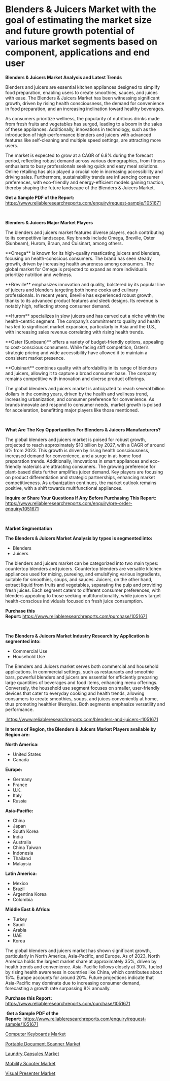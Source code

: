 <p><h1>Blenders & Juicers Market with the goal of estimating the market size and future growth potential of various market segments based on component, applications and end user</h1></p><p><strong>Blenders & Juicers Market Analysis and Latest Trends</strong></p>
<p><p>Blenders and juicers are essential kitchen appliances designed to simplify food preparation, enabling users to create smoothies, sauces, and juices with ease. The Blenders & Juicers Market has been witnessing significant growth, driven by rising health consciousness, the demand for convenience in food preparation, and an increasing inclination toward healthy beverages. </p><p>As consumers prioritize wellness, the popularity of nutritious drinks made from fresh fruits and vegetables has surged, leading to a boom in the sales of these appliances. Additionally, innovations in technology, such as the introduction of high-performance blenders and juicers with advanced features like self-cleaning and multiple speed settings, are attracting more users. </p><p>The market is expected to grow at a CAGR of 6.8% during the forecast period, reflecting robust demand across various demographics, from fitness enthusiasts to busy professionals seeking quick and easy meal solutions. Online retailing has also played a crucial role in increasing accessibility and driving sales. Furthermore, sustainability trends are influencing consumer preferences, with eco-friendly and energy-efficient models gaining traction, thereby shaping the future landscape of the Blenders & Juicers Market.</p></p>
<p><strong>Get a Sample PDF of the Report:&nbsp;</strong> <a href="https://www.reliableresearchreports.com/enquiry/request-sample/1051671?utm_campaign=31&utm_medium=2&utm_source=Github&utm_content=ia&utm_term=08022025&utm_id=blenders-juicers">https://www.reliableresearchreports.com/enquiry/request-sample/1051671</a></p>
<p>&nbsp;</p>
<p><strong>Blenders & Juicers Major Market Players</strong></p>
<p><p>The blenders and juicers market features diverse players, each contributing to its competitive landscape. Key brands include Omega, Breville, Oster (Sunbeam), Hurom, Braun, and Cuisinart, among others. </p><p>**Omega** is known for its high-quality masticating juicers and blenders, focusing on health-conscious consumers. The brand has seen steady growth, driven by increasing health awareness among consumers. The global market for Omega is projected to expand as more individuals prioritize nutrition and wellness.</p><p>**Breville** emphasizes innovation and quality, bolstered by its popular line of juicers and blenders targeting both home cooks and culinary professionals. In recent years, Breville has experienced robust growth, thanks to its advanced product features and sleek designs. Its revenue is notably high, reflecting strong consumer demand.</p><p>**Hurom** specializes in slow juicers and has carved out a niche within the health-centric segment. The company’s commitment to quality and health has led to significant market expansion, particularly in Asia and the U.S., with increasing sales revenue correlating with rising health trends.</p><p>**Oster (Sunbeam)** offers a variety of budget-friendly options, appealing to cost-conscious consumers. While facing stiff competition, Oster’s strategic pricing and wide accessibility have allowed it to maintain a consistent market presence.</p><p>**Cuisinart** combines quality with affordability in its range of blenders and juicers, allowing it to capture a broad consumer base. The company remains competitive with innovation and diverse product offerings.</p><p>The global blenders and juicers market is anticipated to reach several billion dollars in the coming years, driven by the health and wellness trend, increasing urbanization, and consumer preference for convenience. As brands innovate and respond to consumer needs, market growth is poised for acceleration, benefitting major players like those mentioned.</p></p>
<p>&nbsp;</p>
<p><strong>What Are The Key Opportunities For Blenders & Juicers Manufacturers?</strong></p>
<p><p>The global blenders and juicers market is poised for robust growth, projected to reach approximately $10 billion by 2027, with a CAGR of around 6% from 2023. This growth is driven by rising health consciousness, increased demand for convenience, and a surge in at-home food preparation trends. Additionally, innovations in smart appliances and eco-friendly materials are attracting consumers. The growing preference for plant-based diets further amplifies juicer demand. Key players are focusing on product differentiation and strategic partnerships, enhancing market competitiveness. As urbanization continues, the market outlook remains positive, with a shift towards multifunctional appliances.</p></p>
<p><strong>Inquire or Share Your Questions If Any Before Purchasing This Report:</strong> <a href="https://www.reliableresearchreports.com/enquiry/pre-order-enquiry/1051671?utm_campaign=31&utm_medium=2&utm_source=Github&utm_content=ia&utm_term=08022025&utm_id=blenders-juicers">https://www.reliableresearchreports.com/enquiry/pre-order-enquiry/1051671</a></p>
<p>&nbsp;</p>
<p><strong>Market Segmentation</strong></p>
<p><strong>The Blenders & Juicers Market Analysis by types is segmented into:</strong></p>
<p><ul><li>Blenders</li><li>Juicers</li></ul></p>
<p><p>The blenders and juicers market can be categorized into two main types: countertop blenders and juicers. Countertop blenders are versatile kitchen appliances used for mixing, pureeing, and emulsifying various ingredients, suitable for smoothies, soups, and sauces. Juicers, on the other hand, extract liquid from fruits and vegetables, separating the pulp and providing fresh juices. Each segment caters to different consumer preferences, with blenders appealing to those seeking multifunctionality, while juicers target health-conscious individuals focused on fresh juice consumption.</p></p>
<p><strong>Purchase this Report:&nbsp;</strong><a href="https://www.reliableresearchreports.com/purchase/1051671?utm_campaign=31&utm_medium=2&utm_source=Github&utm_content=ia&utm_term=08022025&utm_id=blenders-juicers">https://www.reliableresearchreports.com/purchase/1051671</a></p>
<p>&nbsp;</p>
<p><strong>The Blenders & Juicers Market Industry Research by Application is segmented into:</strong></p>
<p><ul><li>Commercial Use</li><li>Household Use</li></ul></p>
<p><p>The Blenders and Juicers market serves both commercial and household applications. In commercial settings, such as restaurants and smoothie bars, powerful blenders and juicers are essential for efficiently preparing large quantities of beverages and food items, enhancing menu offerings. Conversely, the household use segment focuses on smaller, user-friendly devices that cater to everyday cooking and health trends, allowing consumers to create smoothies, soups, and juices conveniently at home, thus promoting healthier lifestyles. Both segments emphasize versatility and performance.</p></p>
<p><a href="https://www.reliableresearchreports.com/blenders-and-juicers-r1051671?utm_campaign=31&utm_medium=2&utm_source=Github&utm_content=ia&utm_term=08022025&utm_id=blenders-juicers">&nbsp;https://www.reliableresearchreports.com/blenders-and-juicers-r1051671</a></p>
<p><strong>In terms of Region, the Blenders & Juicers Market Players available by Region are:</strong></p>
<p>
    <p> <strong> North America: </strong>
        <ul>
            <li>United States</li>
            <li>Canada</li>
        </ul>
        </p> 
    <p> <strong> Europe: </strong>
        <ul>
            <li>Germany</li>
            <li>France</li>
            <li>U.K.</li>
            <li>Italy</li>
            <li>Russia</li>
        </ul>
        </p> 
    <p> <strong> Asia-Pacific: </strong>
        <ul>
            <li>China</li>
            <li>Japan</li>
            <li>South Korea</li>
            <li>India</li>
            <li>Australia</li>
            <li>China Taiwan</li>
            <li>Indonesia</li>
            <li>Thailand</li>
            <li>Malaysia</li>
        </ul>
        </p> 
    <p> <strong> Latin America: </strong>
        <ul>
            <li>Mexico</li>
            <li>Brazil</li>
            <li>Argentina Korea</li>
            <li>Colombia</li>
        </ul>
        </p> 
    <p> <strong> Middle East & Africa: </strong>
        <ul>
            <li>Turkey</li>
            <li>Saudi</li>
            <li>Arabia</li>
            <li>UAE</li>
            <li>Korea</li>
        </ul>
    </p>
    </p>
<p><p>The global blenders and juicers market has shown significant growth, particularly in North America, Asia-Pacific, and Europe. As of 2023, North America holds the largest market share at approximately 35%, driven by health trends and convenience. Asia-Pacific follows closely at 30%, fueled by rising health awareness in countries like China, which contributes about 15%. Europe accounts for around 20%. Future projections indicate that Asia-Pacific may dominate due to increasing consumer demand, forecasting a growth rate surpassing 8% annually.</p></p>
<p><strong>Purchase this Report: </strong><a href="https://www.reliableresearchreports.com/purchase/1051671?utm_campaign=31&utm_medium=2&utm_source=Github&utm_content=ia&utm_term=08022025&utm_id=blenders-juicers">https://www.reliableresearchreports.com/purchase/1051671</a></p>
<p>&nbsp;<strong>Get a Sample PDF of the Report:&nbsp;&nbsp;</strong><a href="https://www.reliableresearchreports.com/enquiry/request-sample/1051671?utm_campaign=31&utm_medium=2&utm_source=Github&utm_content=ia&utm_term=08022025&utm_id=blenders-juicers">https://www.reliableresearchreports.com/enquiry/request-sample/1051671</a></p>
<p><strong></strong></p>
<p><p><a href="https://github.com/vioarapoyil/Market-Research-Report-List-1/blob/main/computer-keyboards-market.md?utm_campaign=31&utm_medium=2&utm_source=Github&utm_content=ia&utm_term=08022025&utm_id=blenders-juicers">Computer Keyboards Market</a></p><p><a href="https://github.com/crooneinis80/Market-Research-Report-List-1/blob/main/portable-document-scanner-market.md?utm_campaign=31&utm_medium=2&utm_source=Github&utm_content=ia&utm_term=08022025&utm_id=blenders-juicers">Portable Document Scanner Market</a></p><p><a href="https://github.com/howdlecirone/Market-Research-Report-List-1/blob/main/laundry-capsules-market.md?utm_campaign=31&utm_medium=2&utm_source=Github&utm_content=ia&utm_term=08022025&utm_id=blenders-juicers">Laundry Capsules Market</a></p><p><a href="https://github.com/zupankocka/Market-Research-Report-List-1/blob/main/mobility-scooter-market.md?utm_campaign=31&utm_medium=2&utm_source=Github&utm_content=ia&utm_term=08022025&utm_id=blenders-juicers">Mobility Scooter Market</a></p><p><a href="https://github.com/viipposahko25/Market-Research-Report-List-1/blob/main/visual-presenter-market.md?utm_campaign=31&utm_medium=2&utm_source=Github&utm_content=ia&utm_term=08022025&utm_id=blenders-juicers">Visual Presenter Market</a></p></p>